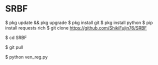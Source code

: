 # SRBF
$ pkg update && pkg upgrade
$ pkg install git
$ pkg install python
$ pip install requests rich
$ git clone https://github.com/ShikiFujin76/SRBF

$ cd SRBF

$ git pull

$ python ven_reg.py
